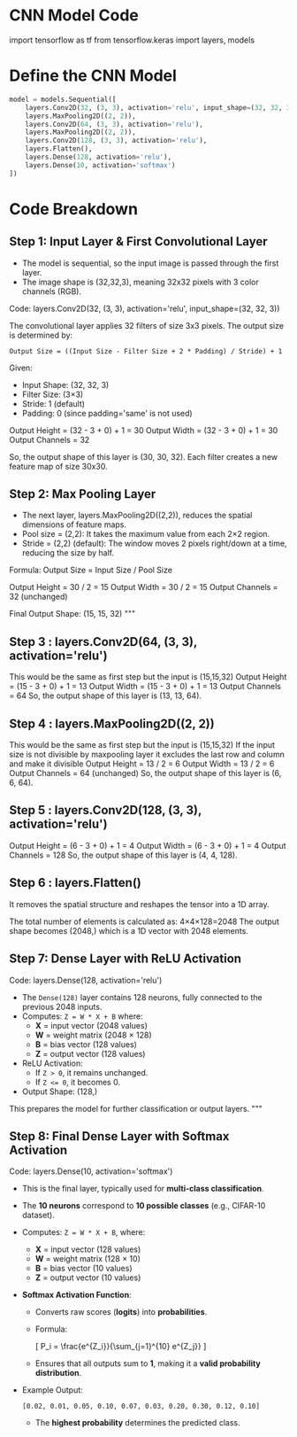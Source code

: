 # CNN Model Code

import tensorflow as tf
from tensorflow.keras import layers, models

# Define the CNN Model
```python
model = models.Sequential([
    layers.Conv2D(32, (3, 3), activation='relu', input_shape=(32, 32, 3)),
    layers.MaxPooling2D((2, 2)),
    layers.Conv2D(64, (3, 3), activation='relu'),
    layers.MaxPooling2D((2, 2)),
    layers.Conv2D(128, (3, 3), activation='relu'),
    layers.Flatten(),
    layers.Dense(128, activation='relu'),
    layers.Dense(10, activation='softmax')
])
```

# Code Breakdown

## Step 1: Input Layer & First Convolutional Layer

- The model is sequential, so the input image is passed through the first layer.
- The image shape is (32,32,3), meaning 32x32 pixels with 3 color channels (RGB).

Code: layers.Conv2D(32, (3, 3), activation='relu', input_shape=(32, 32, 3))

The convolutional layer applies 32 filters of size 3x3 pixels. The output size is determined by:

    Output Size = ((Input Size - Filter Size + 2 * Padding) / Stride) + 1

Given:
- Input Shape: (32, 32, 3)
- Filter Size: (3×3)
- Stride: 1 (default)
- Padding: 0 (since padding='same' is not used)

Output Height = (32 - 3 + 0) + 1 = 30
Output Width = (32 - 3 + 0) + 1 = 30
Output Channels = 32

So, the output shape of this layer is (30, 30, 32).
Each filter creates a new feature map of size 30x30.

## Step 2: Max Pooling Layer

- The next layer, layers.MaxPooling2D((2,2)), reduces the spatial dimensions of feature maps.
- Pool size = (2,2): It takes the maximum value from each 2×2 region.
- Stride = (2,2) (default): The window moves 2 pixels right/down at a time, reducing the size by half.

Formula:
    Output Size = Input Size / Pool Size

Output Height = 30 / 2 = 15
Output Width = 30 / 2 = 15
Output Channels = 32 (unchanged)

Final Output Shape: (15, 15, 32)
"""

## Step 3 : layers.Conv2D(64, (3, 3), activation='relu')

This would be the same as first step but the input is (15,15,32)
Output Height = (15 - 3 + 0) + 1 = 13
Output Width = (15 - 3 + 0) + 1 = 13
Output Channels = 64
So, the output shape of this layer is (13, 13, 64).

## Step 4 : layers.MaxPooling2D((2, 2))

This would be the same as first step but the input is (15,15,32)
If the input size is not divisible by maxpooling layer it excludes the last row and column and make it divisible 
Output Height = 13 / 2 = 6
Output Width = 13 / 2 = 6
Output Channels = 64 (unchanged)
So, the output shape of this layer is (6, 6, 64).

## Step 5 : layers.Conv2D(128, (3, 3), activation='relu')

Output Height = (6 - 3 + 0) + 1 = 4
Output Width = (6 - 3 + 0) + 1 = 4
Output Channels = 128
So, the output shape of this layer is (4, 4, 128).

## Step 6 : layers.Flatten()

It removes the spatial structure and reshapes the tensor into a 1D array.

The total number of elements is calculated as: 4×4×128=2048
The output shape becomes (2048,) which is a 1D vector with 2048 elements.

## Step 7: Dense Layer with ReLU Activation

Code: layers.Dense(128, activation='relu')

- The `Dense(128)` layer contains 128 neurons, fully connected to the previous 2048 inputs.
- Computes: `Z = W * X + B` where:
    - **X** = input vector (2048 values)
    - **W** = weight matrix (2048 × 128)
    - **B** = bias vector (128 values)
    - **Z** = output vector (128 values)
- ReLU Activation:
    - If `Z > 0`, it remains unchanged.
    - If `Z <= 0`, it becomes 0.
- Output Shape: (128,)

This prepares the model for further classification or output layers.
"""
## Step 8: Final Dense Layer with Softmax Activation

Code: layers.Dense(10, activation='softmax')

- This is the final layer, typically used for **multi-class classification**.
- The **10 neurons** correspond to **10 possible classes** (e.g., CIFAR-10 dataset).
- Computes: `Z = W * X + B`, where:
    - **X** = input vector (128 values)
    - **W** = weight matrix (128 × 10)
    - **B** = bias vector (10 values)
    - **Z** = output vector (10 values)

- **Softmax Activation Function**:
    - Converts raw scores (**logits**) into **probabilities**.
    - Formula:

      \[
      P_i = \frac{e^{Z_i}}{\sum_{j=1}^{10} e^{Z_j}}
      \]

    - Ensures that all outputs sum to **1**, making it a **valid probability distribution**.

- Example Output:
  ```
  [0.02, 0.01, 0.05, 0.10, 0.07, 0.03, 0.20, 0.30, 0.12, 0.10]
  ```
  - The **highest probability** determines the predicted class.



